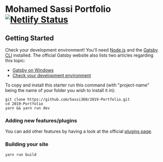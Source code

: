 # Mohamed Sassi Portfolio [![Netlify Status](https://api.netlify.com/api/v1/badges/e945acd4-724c-4428-a297-1731e9b62b0e/deploy-status)](https://app.netlify.com/sites/pedantic-leavitt-f79724/deploys)

## Getting Started

Check your development environment! You'll need [Node.js](https://nodejs.org/en/) and the [Gatsby CLI](https://www.gatsbyjs.org/docs/) installed. The official Gatsby website also lists two articles regarding this topic:

- [Gatsby on Windows](https://www.gatsbyjs.org/docs/gatsby-on-windows/)
- [Check your development environment](https://www.gatsbyjs.org/tutorial/part-zero/)

To copy and install this starter run this command (with "project-name" being the name of your folder you wish to install it in):

```
git clone https://github.com/Sassi360/2019-Portfolio.git
cd 2019-Portfolio
yarn && yarn run dev
```

### Adding new features/plugins

You can add other features by having a look at the official [plugins page](https://www.gatsbyjs.org/docs/plugins/).

### Building your site

```
yarn run build
```